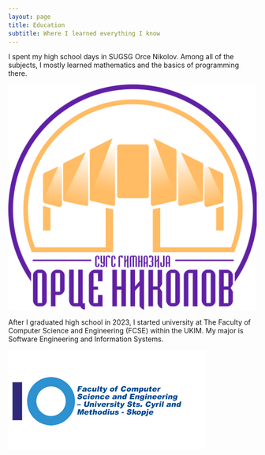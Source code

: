 ```yaml
---
layout: page
title: Education
subtitle: Where I learned everything I know
---
```


I spent my high school days in SUGSG Orce Nikolov. Among all of the subjects, I mostly learned mathematics and the basics of programming there.

![High School](/assets/img/high-school-image.jpg)

After I graduated high school in 2023, I started university at The Faculty of Computer Science and Engineering (FCSE) within the UKIM. My major is Software Engineering and Information Systems.

<img src="assets/img/university-image.jpg" alt="University" style="max-width: 100%; height: auto;">

